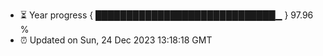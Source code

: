 - ⏳ Year progress { █████████████████████████████▁ } 97.96 %
- ⏰ Updated on Sun, 24 Dec 2023 13:18:18 GMT

